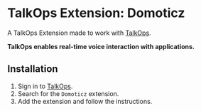 # TalkOps Extension: Domoticz

A TalkOps Extension made to work with [TalkOps](https://talkops.app).

**TalkOps enables real-time voice interaction with applications.**


## Installation

1. Sign in to [TalkOps](https://talkops.app).
2. Search for the `Domoticz` extension.
3. Add the extension and follow the instructions.
